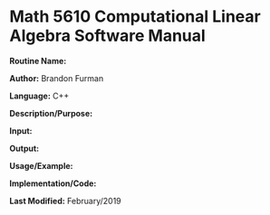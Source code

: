 # Math 5610 Computational Linear Algebra Software Manual

**Routine Name:**

**Author:** Brandon Furman

**Language:** C++

**Description/Purpose:**

**Input:**

**Output:**

**Usage/Example:**

**Implementation/Code:** 

**Last Modified:** February/2019